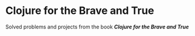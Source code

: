 # Clojure for the Brave and True
Solved problems and projects from the book **_Clojure for the Brave and True_**
